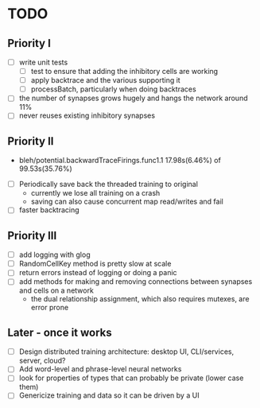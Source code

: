# TODO

## Priority I
- [ ] write unit tests
  - [ ] test to ensure that adding the inhibitory cells are working
  - [ ] apply backtrace and the various supporting it
  - [ ] processBatch, particularly when doing backtraces
- [ ] the number of synapses grows hugely and hangs the network around 11%
- [ ] never reuses existing inhibitory synapses

## Priority II
- bleh/potential.backwardTraceFirings.func1.1 17.98s(6.46%) of 99.53s(35.76%)
- [ ] Periodically save back the threaded training to original
    - currently we lose all training on a crash
    - saving can also cause concurrent map read/writes and fail
- [ ] faster backtracing

## Priority III
- [ ] add logging with glog
- [ ] RandomCellKey method is pretty slow at scale
- [ ] return errors instead of logging or doing a panic
- [ ] add methods for making and removing connections between synapses and cells on a network
    - the dual relationship assignment, which also requires mutexes, are error prone

## Later - once it works
- [ ] Design distributed training architecture: desktop UI, CLI/services, server, cloud?
- [ ] Add word-level and phrase-level neural networks
- [ ] look for properties of types that can probably be private (lower case them)
- [ ] Genericize training and data so it can be driven by a UI
